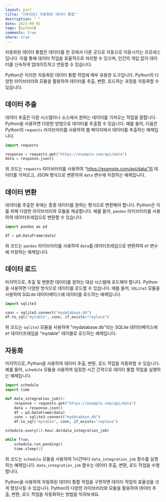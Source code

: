 ```yaml
---
layout: post
title: "[파이썬] 자동화된 데이터 통합"
description: " "
date: 2023-09-01
tags: [python]
comments: true
share: true
---
```


자동화된 데이터 통합은 데이터를 한 곳에서 다른 곳으로 자동으로 이동시키는 프로세스입니다. 이를 통해 데이터 작업을 효율적으로 처리할 수 있으며, 인간의 개입 없이 데이터를 신속하게 업데이트하고 연동할 수 있습니다.

Python은 이러한 자동화된 데이터 통합 작업에 매우 유용한 도구입니다. Python의 다양한 라이브러리와 모듈을 활용하여 데이터를 추출, 변환, 로드하는 과정을 자동화할 수 있습니다.

## 데이터 추출

데이터 추출은 다른 시스템이나 소스에서 원하는 데이터를 가져오는 작업을 말합니다. Python을 사용하면 다양한 방법으로 데이터를 추출할 수 있습니다. 예를 들어, 다음은 Python의 `requests` 라이브러리를 사용하여 웹 페이지에서 데이터를 추출하는 예제입니다.

```python
import requests

response = requests.get("https://example.com/api/data")
data = response.json()
```

위 코드는 `requests` 라이브러리를 사용하여 "https://example.com/api/data"의 데이터를 가져오고, JSON 형식으로 변환하여 `data` 변수에 저장하는 예제입니다.

## 데이터 변환

데이터를 추출한 후에는 종종 데이터를 원하는 형식으로 변환해야 합니다. Python은 이를 위해 다양한 라이브러리와 모듈을 제공합니다. 예를 들어, `pandas` 라이브러리를 사용하여 데이터프레임으로 변환할 수 있습니다.

```python
import pandas as pd

df = pd.DataFrame(data)
```

위 코드는 `pandas` 라이브러리를 사용하여 `data`를 데이터프레임으로 변환하여 `df` 변수에 저장하는 예제입니다.

## 데이터 로드

마지막으로, 추출 및 변환한 데이터를 원하는 대상 시스템에 로드해야 합니다. Python을 사용하면 다양한 방식으로 데이터를 로드할 수 있습니다. 예를 들어, `SQLite3` 모듈을 사용하여 SQLite 데이터베이스에 데이터를 로드하는 예제입니다.

```python
import sqlite3

conn = sqlite3.connect("mydatabase.db")
df.to_sql("mytable", conn, if_exists="replace")
```

위 코드는 `sqlite3` 모듈을 사용하여 "mydatabase.db"라는 SQLite 데이터베이스에 `df` 데이터프레임을 "mytable" 테이블로 로드하는 예제입니다.

## 자동화

마지막으로, Python을 사용하여 데이터 추출, 변환, 로드 작업을 자동화할 수 있습니다. 예를 들어, `schedule` 모듈을 사용하여 일정한 시간 간격으로 데이터 통합 작업을 실행하는 예제입니다.

```python
import schedule
import time

def data_integration_job():
    response = requests.get("https://example.com/api/data")
    data = response.json()
    df = pd.DataFrame(data)
    conn = sqlite3.connect("mydatabase.db")
    df.to_sql("mytable", conn, if_exists="replace")

schedule.every(1).hour.do(data_integration_job)

while True:
    schedule.run_pending()
    time.sleep(1)
```

위 코드는 `schedule` 모듈을 사용하여 1시간마다 `data_integration_job` 함수를 실행하는 예제입니다. `data_integration_job` 함수는 데이터 추출, 변환, 로드 작업을 수행합니다.

Python을 사용하여 자동화된 데이터 통합 작업을 구현하면 데이터 작업의 효율성을 크게 향상시킬 수 있습니다. Python의 다양한 라이브러리와 모듈을 활용하여 데이터 추출, 변환, 로드 작업을 자동화하는 방법을 익혀보세요.